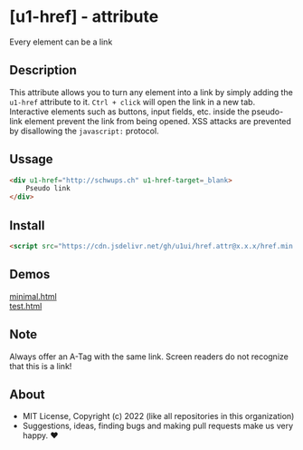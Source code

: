 # [u1-href] - attribute
Every element can be a link

## Description

This attribute allows you to turn any element into a link by simply adding the `u1-href` attribute to it.
`Ctrl + click` will open the link in a new tab.
Interactive elements such as buttons, input fields, etc. inside the pseudo-link element prevent the link from being opened.
XSS attacks are prevented by disallowing the `javascript:` protocol.

## Ussage

```html
<div u1-href="http://schwups.ch" u1-href-target=_blank>
    Pseudo link
</div>
```

## Install

```html
<script src="https://cdn.jsdelivr.net/gh/u1ui/href.attr@x.x.x/href.min.js" type=module>
```

## Demos

[minimal.html](http://gcdn.li/u1ui/href.attr@main/tests/minimal.html)  
[test.html](http://gcdn.li/u1ui/href.attr@main/tests/test.html)  

## Note

Always offer an A-Tag with the same link. Screen readers do not recognize that this is a link!

## About

- MIT License, Copyright (c) 2022 <u1> (like all repositories in this organization) <br>
- Suggestions, ideas, finding bugs and making pull requests make us very happy. ♥
